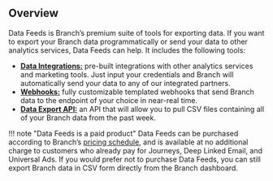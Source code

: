 ## Overview

Data Feeds is Branch’s premium suite of tools for exporting data. If you want to export your Branch data programmatically or send your data to other analytics services, Data Feeds can help. It includes the following tools:

- [**Data Integrations:**](https://docs.branch.io/pages/integrations/data-integrations/) pre-built integrations with other analytics services and marketing tools. Just input your credentials and Branch will automatically send your data to any of our integrated partners.
- [**Webhooks:**](https://branchmetrics.github.io/docs/pages/exports/ua-webhooks/) fully customizable templated webhooks that send Branch data to the endpoint of your choice in near-real time.
- [**Data Export API:**](https://branchmetrics.github.io/docs/pages/exports/api-v3/) an API that will allow you to pull CSV files containing all of your Branch data from the past week.

!!! note "Data Feeds is a paid product"
    Data Feeds can be purchased according to Branch’s [pricing schedule](https://branch.io/pricing/), and is available at no additional charge to customers who already pay for Journeys, Deep Linked Email, and Universal Ads. If you would prefer not to purchase Data Feeds, you can still export Branch data in CSV form directly from the Branch dashboard.
